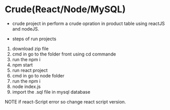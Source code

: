 # Crude(React/Node/MySQL)
* crude project in perform a crude opration in product table using reactJS and nodeJS.

* steps of run projects
 1) download zip file
 2) cmd in go to the folder front using cd commande 
 3) run the npm i
 4) npm start
 5) run react project
 6) cmd in go to node folder
 7) run the npm i
 8) node index.js
 9) import the .sql file in mysql database

NOTE if react-Script error so change react script version. 
